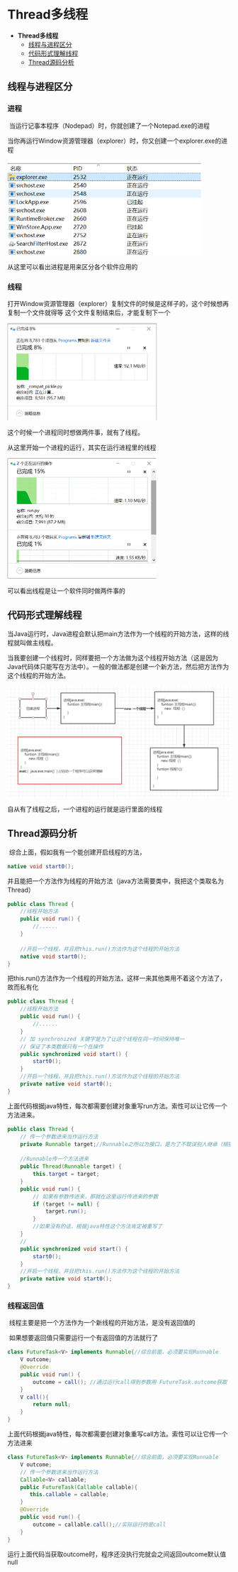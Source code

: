 # Thread多线程

- **Thread多线程**
  - [线程与进程区分](#线程与进程区分)
  - [代码形式理解线程](#代码形式理解线程)
  - [Thread源码分析](#Thread源码分析)





















## <a id="线程与进程区分">线程与进程区分</a>

### 进程

​	当运行记事本程序（Nodepad）时，你就创建了一个Notepad.exe的进程

当你再运行Window资源管理器（explorer）时，你又创建一个explorer.exe的进程

<img src="..\images\thread_1.png" alt="thread_1" style="zoom: 67%;" />

从这里可以看出进程是用来区分各个软件应用的

### 线程

​	 打开Window资源管理器（explorer）复制文件的时候是这样子的，这个时候想再复制一个文件就得等 这个文件复制结束后，才能复制下一个

<img src="..\images\thread_2.png" alt="thread_2" style="zoom:50%;" />

这个时候一个进程同时想做两件事，就有了线程。

从这里开始一个进程的运行，其实在运行进程里的线程

<img src="..\images\thread_3.png" alt="thread_3" style="zoom:50%;" />

可以看出线程是让一个软件同时做两件事的





## <a id='代码形式理解线程'>代码形式理解线程</a>

​	当Java运行时，Java进程会默认把main方法作为一个线程的开始方法，这样的线程就叫做主线程。

​	当我要创建一个线程时，同样要把一个方法做为这个线程开始方法（这是因为Java代码体只能写在方法中）。一般的做法都是创建一个新方法，然后把方法作为这个线程的开始方法。

<img src="..\images\thread_4.png" alt="thread_4" style="zoom:50%;" />

自从有了线程之后，一个进程的运行就是运行里面的线程





## <a id='Thread源码分析'>Thread源码分析</a>

​	综合上面，假如我有一个能创建开启线程的方法，

```java
native void start0();
```

​	并且能把一个方法作为线程的开始方法（java方法需要类中，我把这个类取名为Thread）

```java
public class Thread {
	//线程开始方法
    public void run() {
        //......
    }
    
    //开启一个线程，并且把this.run()方法作为这个线程的开始方法
    native void start0();
}
```

​	把this.run()方法作为一个线程的开始方法，这样一来其他类用不着这个方法了，故而私有化

```java
public class Thread {
	//线程开始方法
    public void run() {
        //......
    }
    // 加 synchronized 关键字是为了让这个线程在同一时间保持唯一
    // 保证了本类数据只有一个在操作
    public synchronized void start() {
        start0();
    }
    //开启一个线程，并且把this.run()方法作为这个线程的开始方法
    private native void start0();
}
```

​	上面代码根据java特性，每次都需要创建对象重写run方法。索性可以让它传一个方法进来。

```java
public class Thread {
    // 传一个参数进来当作运行方法
    private Runnable target;//Runnable之所以为接口，是为了不耽误别人继承（根据java特性一个类只能继承一个类）

    //Runnable传一个方法进来
    public Thread(Runnable target) {
        this.target = target;
    }
    public void run() {
        // 如果有参数传进来，那就在这里运行传进来的参数
        if (target != null) {
            target.run();
        }
        //如果没有的话，根据java特性这个方法肯定被重写了
    }
    //
    public synchronized void start() {
        start0();
    }
    //开启一个线程，并且把this.run()方法作为这个线程的开始方法
    private native void start0();
}
```



### 线程返回值

​	线程主要是把一个方法作为一个新线程的开始方法，是没有返回值的

​	如果想要返回值只需要运行一个有返回值的方法就行了

```java
class FutureTask<V> implements Runnable{//综合前面，必须要实现Runnable
    V outcome;
    @Override
    public void run() {
        outcome = call(); //通过运行call得到参数用 FutureTask.outcome获取
    }
    V call(){
        return null;
    }
}
```

上面代码根据java特性，每次都需要创建对象重写call方法。索性可以让它传一个方法进来

```java
class FutureTask<V> implements Runnable{//综合前面，必须要实现Runnable
    V outcome;
    // 传一个参数进来当作运行方法
    Callable<V> callable;
    public FutureTask(Callable callable){
       this.callable = callable;
    }
    @Override
    public void run() {
        outcome = callable.call();//实际运行的是call
    }
}
```

运行上面代码当获取outcome时，程序还没执行完就会之间返回outcome默认值null

